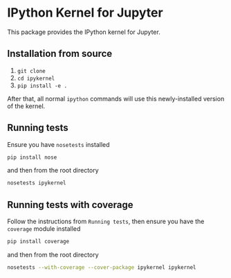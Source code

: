 # IPython Kernel for Jupyter

This package provides the IPython kernel for Jupyter.

## Installation from source

1. `git clone`
2. `cd ipykernel`
3. `pip install -e .`

After that, all normal `ipython` commands will use this newly-installed version of the kernel.

## Running tests

Ensure you have `nosetests` installed

```bash
pip install nose
```

and then from the root directory

```bash
nosetests ipykernel
```

## Running tests with coverage

Follow the instructions from `Running tests`, then ensure you have the `coverage` module installed

```bash
pip install coverage
```

and then from the root directory

```bash
nosetests --with-coverage --cover-package ipykernel ipykernel
```
